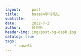 ```yaml
---
layout:     post
title:      base64学习笔记
subtitle:   ...
date:       2022-7-2
author:     呆贝斯
header-img: img/post-bg-desk.jpg
catalog: true
tags:
    - base64
---
```

